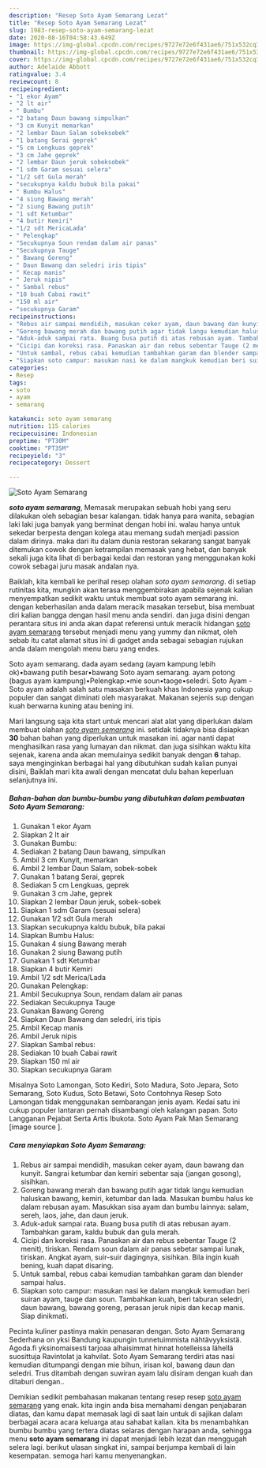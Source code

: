 ```yaml
---
description: "Resep Soto Ayam Semarang Lezat"
title: "Resep Soto Ayam Semarang Lezat"
slug: 1983-resep-soto-ayam-semarang-lezat
date: 2020-08-16T04:58:43.649Z
image: https://img-global.cpcdn.com/recipes/9727e72e6f431ae6/751x532cq70/soto-ayam-semarang-foto-resep-utama.jpg
thumbnail: https://img-global.cpcdn.com/recipes/9727e72e6f431ae6/751x532cq70/soto-ayam-semarang-foto-resep-utama.jpg
cover: https://img-global.cpcdn.com/recipes/9727e72e6f431ae6/751x532cq70/soto-ayam-semarang-foto-resep-utama.jpg
author: Adelaide Abbott
ratingvalue: 3.4
reviewcount: 8
recipeingredient:
- "1 ekor Ayam"
- "2 lt air"
- " Bumbu"
- "2 batang Daun bawang simpulkan"
- "3 cm Kunyit memarkan"
- "2 lembar Daun Salam sobeksobek"
- "1 batang Serai geprek"
- "5 cm Lengkuas geprek"
- "3 cm Jahe geprek"
- "2 lembar Daun jeruk sobeksobek"
- "1 sdm Garam sesuai selera"
- "1/2 sdt Gula merah"
- "secukupnya kaldu bubuk bila pakai"
- " Bumbu Halus"
- "4 siung Bawang merah"
- "2 siung Bawang putih"
- "1 sdt Ketumbar"
- "4 butir Kemiri"
- "1/2 sdt MericaLada"
- " Pelengkap"
- "Secukupnya Soun rendam dalam air panas"
- "Secukupnya Tauge"
- " Bawang Goreng"
- " Daun Bawang dan seledri iris tipis"
- " Kecap manis"
- " Jeruk nipis"
- " Sambal rebus"
- "10 buah Cabai rawit"
- "150 ml air"
- "secukupnya Garam"
recipeinstructions:
- "Rebus air sampai mendidih, masukan ceker ayam, daun bawang dan kunyit. Sangrai ketumbar dan kemiri sebentar saja (jangan gosong), sisihkan."
- "Goreng bawang merah dan bawang putih agar tidak langu kemudian haluskan bawang, kemiri, ketumbar dan lada. Masukan bumbu halus ke dalam rebusan ayam. Masukkan sisa ayam dan bumbu lainnya: salam, sereh, laos, jahe, dan daun jeruk."
- "Aduk-aduk sampai rata. Buang busa putih di atas rebusan ayam. Tambahkan garam, kaldu bubuk dan gula merah."
- "Cicipi dan koreksi rasa. Panaskan air dan rebus sebentar Tauge (2 menit), tiriskan. Rendam soun dalam air panas sebetar sampai lunak, tiriskan. Angkat ayam, suir-suir dagingnya, sisihkan. Bila ingin kuah bening, kuah dapat disaring."
- "Untuk sambal, rebus cabai kemudian tambahkan garam dan blender sampai halus."
- "Siapkan soto campur: masukan nasi ke dalam mangkuk kemudian beri suiran ayam, tauge dan soun. Tambahkan kuah, beri taburan seledri, daun bawang, bawang goreng, perasan jeruk nipis dan kecap manis. Siap dinikmati."
categories:
- Resep
tags:
- soto
- ayam
- semarang

katakunci: soto ayam semarang 
nutrition: 115 calories
recipecuisine: Indonesian
preptime: "PT30M"
cooktime: "PT35M"
recipeyield: "3"
recipecategory: Dessert

---
```



![Soto Ayam Semarang](https://img-global.cpcdn.com/recipes/9727e72e6f431ae6/751x532cq70/soto-ayam-semarang-foto-resep-utama.jpg)

<b><i>soto ayam semarang</i></b>, Memasak merupakan sebuah hobi yang seru dilakukan oleh sebagian besar kalangan. tidak hanya para wanita, sebagian laki laki juga banyak yang berminat dengan hobi ini. walau hanya untuk sekedar berpesta dengan kolega atau memang sudah menjadi passion dalam dirinya. maka dari itu dalam dunia restoran sekarang sangat banyak ditemukan cowok dengan ketrampilan memasak yang hebat, dan banyak sekali juga kita lihat di berbagai kedai dan restoran yang menggunakan koki cowok sebagai juru masak andalan nya.

Baiklah, kita kembali ke perihal resep olahan <i>soto ayam semarang</i>. di setiap rutinitas kita, mungkin akan terasa menggembirakan apabila sejenak kalian menyempatkan sedikit waktu untuk membuat soto ayam semarang ini. dengan keberhasilan anda dalam meracik masakan tersebut, bisa membuat diri kalian bangga dengan hasil menu anda sendiri. dan juga disini dengan perantara situs ini anda akan dapat referensi untuk meracik hidangan <u>soto ayam semarang</u> tersebut menjadi menu yang yummy dan nikmat, oleh sebab itu catat alamat situs ini di gadget anda sebagai sebagian rujukan anda dalam mengolah menu baru yang endes.

Soto ayam semarang. dada ayam sedang (ayam kampung lebih ok)•bawang putih besar•bawang Soto ayam semarang. ayam potong (bagus ayam kampung)•Pelengkap:•mie soun•taoge•seledri. Soto Ayam - Soto ayam adalah salah satu masakan berkuah khas Indonesia yang cukup populer dan sangat diminati oleh masyarakat. Makanan sejenis sup dengan kuah berwarna kuning atau bening ini.


Mari langsung saja kita start untuk mencari alat alat yang diperlukan dalam membuat olahan <u><i>soto ayam semarang</i></u> ini. setidak tidaknya bisa disiapkan <b>30</b> bahan bahan yang diperlukan untuk masakan ini. agar nanti dapat menghasilkan rasa yang lumayan dan nikmat. dan juga sisihkan waktu kita sejenak, karena anda akan memulainya sedikit banyak dengan <b>6</b> tahap. saya menginginkan berbagai hal yang dibutuhkan sudah kalian punyai disini, Baiklah mari kita awali dengan mencatat dulu bahan keperluan selanjutnya ini.

<!--inarticleads1-->

##### Bahan-bahan dan bumbu-bumbu yang dibutuhkan dalam pembuatan Soto Ayam Semarang:

1. Gunakan 1 ekor Ayam
1. Siapkan 2 lt air
1. Gunakan  Bumbu:
1. Sediakan 2 batang Daun bawang, simpulkan
1. Ambil 3 cm Kunyit, memarkan
1. Ambil 2 lembar Daun Salam, sobek-sobek
1. Gunakan 1 batang Serai, geprek
1. Sediakan 5 cm Lengkuas, geprek
1. Gunakan 3 cm Jahe, geprek
1. Siapkan 2 lembar Daun jeruk, sobek-sobek
1. Siapkan 1 sdm Garam (sesuai selera)
1. Gunakan 1/2 sdt Gula merah
1. Siapkan secukupnya kaldu bubuk, bila pakai
1. Siapkan  Bumbu Halus:
1. Gunakan 4 siung Bawang merah
1. Gunakan 2 siung Bawang putih
1. Gunakan 1 sdt Ketumbar
1. Siapkan 4 butir Kemiri
1. Ambil 1/2 sdt Merica/Lada
1. Gunakan  Pelengkap:
1. Ambil Secukupnya Soun, rendam dalam air panas
1. Sediakan Secukupnya Tauge
1. Gunakan  Bawang Goreng
1. Siapkan  Daun Bawang dan seledri, iris tipis
1. Ambil  Kecap manis
1. Ambil  Jeruk nipis
1. Siapkan  Sambal rebus:
1. Sediakan 10 buah Cabai rawit
1. Siapkan 150 ml air
1. Siapkan secukupnya Garam


Misalnya Soto Lamongan, Soto Kediri, Soto Madura, Soto Jepara, Soto Semarang, Soto Kudus, Soto Betawi, Soto Contohnya Resep Soto Lamongan tidak menggunakan sembarangan jenis ayam. Kedai satu ini cukup populer lantaran pernah disambangi oleh kalangan papan. Soto Langganan Pejabat Serta Artis Ibukota. Soto Ayam Pak Man Semarang [image source ]. 

<!--inarticleads2-->

##### Cara menyiapkan Soto Ayam Semarang:

1. Rebus air sampai mendidih, masukan ceker ayam, daun bawang dan kunyit. Sangrai ketumbar dan kemiri sebentar saja (jangan gosong), sisihkan.
1. Goreng bawang merah dan bawang putih agar tidak langu kemudian haluskan bawang, kemiri, ketumbar dan lada. Masukan bumbu halus ke dalam rebusan ayam. Masukkan sisa ayam dan bumbu lainnya: salam, sereh, laos, jahe, dan daun jeruk.
1. Aduk-aduk sampai rata. Buang busa putih di atas rebusan ayam. Tambahkan garam, kaldu bubuk dan gula merah.
1. Cicipi dan koreksi rasa. Panaskan air dan rebus sebentar Tauge (2 menit), tiriskan. Rendam soun dalam air panas sebetar sampai lunak, tiriskan. Angkat ayam, suir-suir dagingnya, sisihkan. Bila ingin kuah bening, kuah dapat disaring.
1. Untuk sambal, rebus cabai kemudian tambahkan garam dan blender sampai halus.
1. Siapkan soto campur: masukan nasi ke dalam mangkuk kemudian beri suiran ayam, tauge dan soun. Tambahkan kuah, beri taburan seledri, daun bawang, bawang goreng, perasan jeruk nipis dan kecap manis. Siap dinikmati.


Pecinta kuliner pastinya makin penasaran dengan. Soto Ayam Semarang Sederhana on yksi Bandung kaupungin tunnetuimmista nähtävyyksistä. Agoda.fi yksinomaisesti tarjoaa alhaisimmat hinnat hotelleissa lähellä suosittuja Ravintolat ja kahvilat. Soto Ayam Semarang terdiri atas nasi kemudian ditumpangi dengan mie bihun, irisan kol, bawang daun dan seledri. Trus ditambah dengan suwiran ayam lalu disiram dengan kuah dan ditaburi dengan.. 

Demikian sedikit pembahasan makanan tentang resep resep <u>soto ayam semarang</u> yang enak. kita ingin anda bisa memahami dengan penjabaran diatas, dan kamu dapat memasak lagi di saat lain untuk di sajikan dalam berbagai acara acara keluarga atau sahabat kalian. kita bs menambahkan bumbu bumbu yang tertera diatas selaras dengan harapan anda, sehingga menu <b>soto ayam semarang</b> ini dapat menjadi lebih lezat dan menggugah selera lagi. berikut ulasan singkat ini, sampai berjumpa kembali di lain kesempatan. semoga hari kamu menyenangkan.
